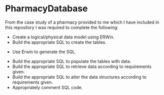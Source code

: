 # PharmacyDatabase
From the case study of a pharmacy provided to me which I have included in this repository I was required to complete the following:
- Create a logical/physical data model using ERWin.
- Build the appropriate SQL to create the tables.
 * Use Erwin to generate the SQL.
- Build the appropriate SQL to populate the tables with data.
- Build the appropriate SQL to retrieve data according to requirements given.
- Build the appropriate SQL to alter the data structures according to requirements given.
- Appropriately comment SQL code.

